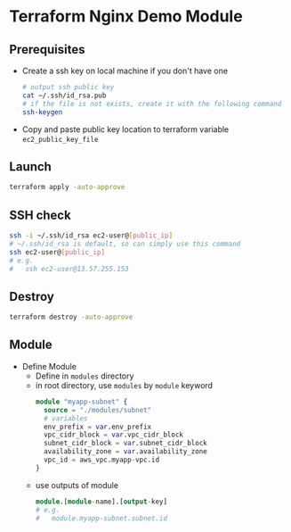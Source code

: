 # Terraform Nginx Demo Module

## Prerequisites
- Create a ssh key on local machine if you don't have one
  ```sh
  # output ssh public key
  cat ~/.ssh/id_rsa.pub
  # if the file is not exists, create it with the following command
  ssh-keygen
  ```
- Copy and paste public key location to terraform variable `ec2_public_key_file`

## Launch
```sh
terraform apply -auto-approve
```

## SSH check
```sh
ssh -i ~/.ssh/id_rsa ec2-user@[public_ip]
# ~/.ssh/id_rsa is default, so can simply use this command
ssh ec2-user@[public_ip]
# e.g.
#   ssh ec2-user@13.57.255.153
```

## Destroy
```sh
terraform destroy -auto-approve
```

## Module
- Define Module
  - Define in `modules` directory
  - in root directory, use `modules` by `module` keyword
    ```terraform
    module "myapp-subnet" {
      source = "./modules/subnet"
      # variables
      env_prefix = var.env_prefix
      vpc_cidr_block = var.vpc_cidr_block
      subnet_cidr_block = var.subnet_cidr_block
      availability_zone = var.availability_zone
      vpc_id = aws_vpc.myapp-vpc.id
    }
    ```
  - use outputs of module
    ```terraform
    module.[module-name].[output-key]
    # e.g.
    #   module.myapp-subnet.subnet.id
    ```
